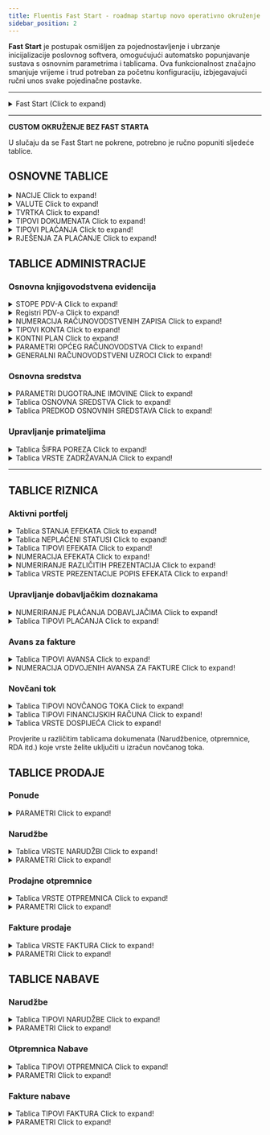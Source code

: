 ```yaml
---
title: Fluentis Fast Start - roadmap startup novo operativno okruženje
sidebar_position: 2
---
```


**Fast Start** je postupak osmišljen za pojednostavljenje i ubrzanje inicijalizacije poslovnog softvera, omogućujući automatsko popunjavanje sustava s osnovnim parametrima i tablicama. Ova funkcionalnost značajno smanjuje vrijeme i trud potreban za početnu konfiguraciju, izbjegavajući ručni unos svake pojedinačne postavke.

---
<details>

  <summary>Fast Start (Click to expand)</summary>
  
  Za pokretanje postupka, pristupite tablici Društva i pritisnite gumb *Opće postavke*.

  PAŽNJA: plan konta ne smije biti unaprijed popunjen (ni u jednom dijelu), kao ni druge tablice koje su uključene u postupak. Preporučuje se da odmah donesete odluku i provedete ovaj postupak kao prvu radnju nakon instalacije.  

Tablice uključene u postupak (Stored Procedure Fluentis.SH_CreateNewYear_IT):
    
 - > Tipovi konta
 - > Kontni plan
 - > Parametri glavne knjige
 - > Parametri osnovnih sredstava
 - > Parametri portfelja (aktivno - mjenice)
 - > Parametri neplaćeno
 - > Parametri MPS
 - > Predlošci konta
 - > Šifre PDV-a                   
 - > Knjige PDV-a
 - > Tipovi dokumenta
 - > Načini placanja
 - > Rješenja plaćanja
 - > Kategorije trgovačkih predstavnika
 - > Tipovi zadržavanja (predujma)
 - > Kategorija osnovnih sredstava 
 - > Tipovi novčanog toka
 - > Tipovi avansa
 - > Stanja nepodmirenja
 - > Statusi vrijednosnih papira
 - > Tipovi odvojenog prikaza (efekti)
 - > Tipovi vrijednosnih papira
 - > Poveznica između tablice Tipovi plaćanja i tipova efekata
 - > Brojčane oznake računovodstvenih evidencija (konačne i privremene)
 - > Numeracija dospijeća plaćanja
 - > Brojčana oznaka kompenzacija (stanja)
 - > Numeracija plaćanja dobavljačima
 - > Numeriranje Intrastat
 - > Numeracija likvidacije agenata
 - > Brojčana oznaka odvojenog prikaza efekata
 - > Numeriranje vrijednosnih papira
 - > [Brojčana oznaka prodajnih dokumenata](/docs/configurations/tables/fluentis-numerations)
 - > [Brojčana oznaka dokumenata o nabavi](/docs/configurations/tables/fluentis-numerations)
 - > Tipovi faktura ([nabava](/docs/configurations/tables/purchase/purchase-invoices-type) i [prodaja](/docs/configurations/tables/sales/invoices-type)) s povezivanjem na računovodstvene predloške
 - > Tipovi otpremnica ([nabava](/docs/configurations/tables/purchase/purchase-delivery-notes-type) i [prodaja](/docs/configurations/tables/sales/delivery-notes-type)) s povezivanjem na tipove faktura
 - > Tipovi narudžbi ([nabava](/docs/configurations/tables/purchase/purchase-orders-type) i [prodaja](/docs/configurations/tables/sales/sales-order-types)) s povezivanjem na tipove otpremnica  
 - > [Tipovi ponuda](/docs/configurations/tables/sales/sales-offer-type)
 - > [Parametri fakture](/docs/configurations/parameters/sales/sales-invoices-parameters) i pripadajuće [grupacije](/docs/configurations/parameters/sales/invoice-grouping) 
 - > [Parametri otpremnica](/docs/configurations/parameters/sales/dn-parameters) i pripadajuće [grupacije](/docs/configurations/parameters/sales/dn-grouping) 
 - > [Parametri narudžbi](/docs/configurations/parameters/sales/sales-orders-parameters) i pripadajuće [grupacije](/docs/configurations/parameters/sales/orders-grouping)
 - > [Parametri ponuda](/docs/configurations/parameters/sales/offer-parameters)
 - > Tipovi projekata (sales job order)
 - > Tipovi intervencija
 - > Numeracija projekata
 - > Numeracija intervencija 
 - > Tipovi zahtjeva za intervenciju (i njihova numeracija)
 - > Tipovi planiranih intervencija (i numeracija)
 - > Tipovi povrata podizvođača (i numeracija)
 - > Tipovi narudžbi za podizvođače (i numeracija)
 - > Tipovi radnih naloga za proizvodnju (i numeracija)
 - > Tipovi planiranih narudžbi za nabavu (i numeracija)
 - > Tipovi planiranih narudžbi za proizvodnju (i numeracija)
 - > Tipovi planiranih narudžbi za podizvođače (i numeracija)
 - > Tipovi narudžbi za proizvodnju (i numeracija)
 - > Tipovi narudžbi za podizvođače (i numeracija)
 - > Tipovi RDA (i numeracija)
 - > (Tipovi) fakturiranja prodaje
 - > (Tipovi) fakturiranja nabave
 - > Tipovi cjenika
 - > Tipovi adresa
 - > Tipovi rabata
 - > Jezici
 - > Države
 - > Države Black list
 - > Valute
 - > Mjerne jedinice
 - > Luka (Incoterms - uvjeti isporuke)
 - > Pošiljke (tipovi)
 - > Modeli reklasifikacije (kontroling)
 - > Povezivanje modela reklasifikacije za CEE bilancu s detaljima plana računa  
 - > Radno vrijeme (upravljanje zaposlenicima)
 - > Ozbiljnost (CRM tiket)
 - > SLA (CRM tiket)
 - > Tipovi CRM tiketa (i numeracija)
 - > Verzije osnovne liste
 - > Klase artikala
 - > Skladišta
 - > Predlošci za skladište
 - >  Zadani podaci za CRM (Tipovi kontakata, Izvještaj o posjetima, Prilike, Kvaliteta kontakta, Postotci uspjeha itd.)



</details>

---

**CUSTOM OKRUŽENJE BEZ FAST STARTA**

U slučaju da se Fast Start ne pokrene, potrebno je ručno popuniti sljedeće tablice.    

## OSNOVNE TABLICE

<details>

  <summary>NACIJE Click to expand!</summary>
 
 ## Tablica potrebna za sve dokumente i unos šifarnika o klijentima i dobavljačima

  1. Ispuniti kod (može biti i interni, ali se preporučuje međunarodni) i opis. 
  2. Posebno provjeriti polje COD ISO EU, jer ako nedostaje, neće se spremiti predkod porezne brojke, paziti na posebne slučajeve: 
     * Grčka GR -> ISO = 'EL'
     * Osim u posebnim slučajevima, može se izvršiti ažuriranje za popunjavanje ISO EU = COD ISO (stari bazu podataka prije brzog početka).

</details>

<details>

  <summary>VALUTE Click to expand!</summary>
 
 ## Tablica potrebna za upravljanje tečajevima valuta i knjigovodstvenim evidencijama

  1. Provjeriti prisutnost barem glavnih valuta, osobito eura.
  2. Zastava za *preuzimanje promjene* za omogućavanje unosa stope za valutu.
  3. Ostala polja
     * Decimali, si consiglia di mpistare a 2
     * Euro - označiti samo za EUR

    4. Opcionalna donja mreža, ali korisna za automatizaciju evidentiranja razlika u tečaju postavljanjem odgovarajućih knjigovodstvenih računa. 


</details>

<details>

  <summary>TVRTKA Click to expand!</summary>
 
 ## Tablica potrebna za elektroničko fakturiranje i podatke o tvrtki u dokumentima i ispisima

  1. Popunite sve porezne podatke
  2. Podaci potrebni za elektroničko fakturiranje:
         * PDV broj i porezni broj
         * Telefon i fax nisu obavezni, pazite da ne unosite / ili posebne znakove za razdvajanje prefiksa
        * REA (dvoslovna oznaka provincije i broj)
        * Jedinični / višestruki partneri
        * Likvidacija DA / NE
        * Upisan / uplaćen kapital - PAŽNJA: nemojte koristiti točku za tisuću i razdvojiti decimalne znamenke točkom, a NE zarezom
        * Pravna priroda
        * Porezni režim

</details>

<details>

  <summary>TIPOVI DOKUMENATA Click to expand!</summary>
 
 ## Tablica općeg grupe 'Tipovi dokumenata' koju ne treba zamijeniti s istoimenom tablicom iz administrativne grupe

  1. Provjeriti minimalno potrebne tipove s brzim početkom.
  2. **Za elektroničko fakturiranje unesite tipologiju s kodom i opisom FattPubb**
   
</details>

<details>

  <summary>TIPOVI PLAĆANJA Click to expand!</summary>
 
 ## Potrebno za šifarnike i dokumenata (dospijeća) te knjigovodstvenih zapisa


Provjeriti prisutnost podataka u polju **Kod Javna uprave** za izradu elektroničkog računa.

Paziti na povezivanje s tipovima efekata (donja desna mreža), inače neće pronaći zapise prilikom izrade efekata.

</details>

<details>

  <summary>RJEŠENJA ZA PLAĆANJE Click to expand!</summary>
 
 ## Potrebno za dokumente (dospijeća) i knjigovodstvo 

</details>

## TABLICE ADMINISTRACIJE 

### Osnovna knjigovodstvena evidencija

<details>

  <summary>STOPE PDV-A Click to expand!</summary>
 
 ## Potrebno za knjigovodstvo, dokumente, elektroničko fakturiranje

  1. Paziti na popunjavanje polja Kod Javne uprave za izuzeće / isključenje / neoporezivost kod elektroničkih računa.
  2. Provjeriti polje Uključeno u Poreznu prijavu potrebno za tromjesečno izvješćivanje o obračunu PDV-a.
  3. Provjeriti gdje je potrebno polje PDV 0 u LG koje omogućava stavke s PDV-om nula.
  4. Provjeriti gdje je potrebno polje PDV za automatske kalkulacije (slučajevi obrnute naplate s neodbitnošću na kupnju).
  5. Provjeriti polje Izuzmi iz automatskih kalkulacija (slučajevi miješane obrnute naplate - dio nije u obrnutom).
    

</details>

<details>

  <summary>Registri PDV-a Click to expand!</summary>
 
 ## Potrebno za računovodstvo i obračun PDV-a

  1. Predvidjeti raspodjelu između Italije, EU i izvan EU, preporučuje se razlikovanje između dobara i usluga unutar EU u dokumentima kodova TD17 - TD18 za vlastite fakture koje se šalju SDI-u (preporučuje se raspodjela i za izvan EU).
  2. Za registre kupovine u reverse charge (Italija i EU) predvidjeti odgovarajuće registre na strani prodaje za prijenos, ne dijeliti registar prijenosa s prodajom unutar EU (na primjer).
  3. Preporučljivo je predvidjeti poseban registar za obračun PDV-a (radi lakšeg konačnog ispisa i ponovnog ispisa u slučaju odblokiranja samo ovog dijela).
  4. Planirati (i potom provjeriti) ispravnu povezanost između vrste fakture, numeracije vrste fakture, računovodstvene uzročnosti i PDV registra kako bi se izbjeglo stvaranje rupa u protokolima ili sukoba. Uzročnosti na strani prodaje obično imaju opciju nametanja protokola jednakog broju fakture.
  5. Provjeriti je li unesena tekuća godina i eventualne prethodne godine ako je potrebno, potom će se godina automatski kreirati pomoću alata za generiranje brojača za novu godinu.
    

</details>


<details>

  <summary>NUMERACIJA RAČUNOVODSTVENIH ZAPISA Click to expand!</summary>
 
 ## Potrebno za računovodstvo

  1. Predvidjeti barem jednu numeraciju za konačne zapise (preporuča se korištenje koda 1, opis: General ledger posting numeration).
  2. Planirati i postaviti politiku numeratora (Dnevno ili Godišnje) i ostale parametre numeratora prema općim uputama o numeratorima.
  3. Preporučuje se predvidjeti i numerator za privremene zapise (kod 2, opis: General ledger posting provisory numeration).
    

</details>

<details>

  <summary>TIPOVI KONTA Click to expand!</summary>
 
 ## Potrebno za kontni plan, računovodstvo i ispis bilance

  1. Predvidjeti barem 4 tipologije: Aktivu, Pasivu, Troškove i Prihode za bilancu i početnu bilancu.
  2. Planirati i postaviti tipove računa za Kupce i Dobavljače (preporuča se podjela na Italija, EU i izvan EU), paziti da se označi i Aktiva/Pasiva, i Kupac/Dobavljač.
  3. Preporučuje se predvidjeti i tip za Banke za korištenje putem osnovnih podataka, inače nije moguće upravljati nekim funkcijama kao što je portfelj itd. Ne preporučuje se vršiti bankovne zapise s računom koji nije tip osnovnih podataka banke.
  4. Preporučuje se predvidjeti tip računa za troškove i prihode koji se ispravljaju s odgođenim prihodima i rashodima, te postaviti zastavicu za uslugu uz trošak/prihod.
  5. Potrebno je stvoriti tip za Agente ako se želi aktivirati upravljanje provizijama (zastavica na pasivi i Agent).
  6. Neobavezno je stvoriti tip Konti izvanbilančnih stavki (s zastavicom za izvanbilančne stavke) za upravljanje zapisima izvan bilance.
    

</details>


<details>

  <summary>KONTNI PLAN Click to expand!</summary>
 
 ## Potrebno za računovodstvo i ispis bilance

  1. Osigurati u mreži grupa barem 4 vrste Aktiva, Pasiva, Troškova i Prihoda.
  2. Planirati podgrupe (broj podrazina nije ograničen) i ispuniti polje Priroda grupe.
  3. Definirati u donjoj mreži, za svaku grupu posljednje razine detalja, račune / podračune detalja. PAŽNJA: Za svaku grupu mora postojati barem jedan račun gdje će se zatim unijeti njezini podračuni.
  4. NE unosi račune šifarnika (Kupci, Dobavljači, Agenti i BANKE) ovdje, već samo putem KONTAKATA.
  5. Osigurati sve potrebne račune (Bilanca stanja na kraju i početku godine, Račun dobiti i gubitka na kraju godine, Dobitak i gubitak prethodne godine, Rokovi i akontacije - s posebnim vrstama računa).
  6. Po želji, stvoriti grupu Konti d'ordine za upravljanje izvanbilančnim zapisa
    

</details>


<details>

  <summary>PARAMETRI OPĆEG RAČUNOVODSTVA Click to expand!</summary>
 
 ## Potrebno za računovodstvo

  1. Unesite trenutnu godinu i, ako je potrebno, prethodne godine. Nakon toga, godina će automatski biti stvorena od strane alata za generiranje brojača za novu godinu.
  2. Popunite tri raspona datuma za upravljanje poslovanjem.
  3. Popunite, ako su dostupni, i razloge za zatvaranje i otvaranje računa, ili ih unesite kasnije.
  4. Popunite periodičnost PDV-a.
  5. Unesite povezanost između glava knjige vezane uz klijente i dobavljače, banke i agente te njihove odgovarajuće vrste računa.
  6. Definirajte račune za automatske postupke u drugoj kartici.
 

</details>

<details>

  <summary>GENERALNI RAČUNOVODSTVENI UZROCI Click to expand!</summary>
 
 ## Potrebno za računovodstvo

  1. Predvidjeti uzroke povezane s glavnim vrstama kupoprodajnih računa i povezati ih s odgovarajućim PDV evidencijama (potreban je predložak s općim računima za kupca/dobavljača i troškove/prihode, posebni podračun za PDV na dug i potraživanje). Obavezno obratiti pažnju na vrstu iznosa u redovima.
  2. Predvidjeti i uzroke prijenosa za obrnuti teret i EU.
  3. Predvidjeti uzroke za plaćanja i uplate s zatvaranjem stavki (potrebno i za pojedinačne uplate itd.). Obratiti pažnju na predložak i vrstu poreza u redovima.
  4. Predvidjeti uzroke za faze aktivnog portfelja (izdavanje efekata, prezentacija i akreditacija). Za prezentaciju i akreditaciju nije potreban predložak, dok je za izdavanje potreban predložak Efekti u portfelju kupca.
  5. Predvidjeti uzroke za dobropise s invertiranim predloškom znakova. Za obrnuti teret, invertirati prvu i podijeliti prijenos s opcijom automatskog obrta znakova.
  6. Predvidjeti uzroke za primatelje (s predloškom) i za plaćanje primatelja (bez predloška).
  7. Predvidjeti uzroke za otvaranje i zatvaranje, rate i raspite, amortizacije (bez predloška).
  8. Preporučuje se predvidjeti dodatne uzroke knjiženja i opću uzrok knjiženja bez predloška.
  9. Predvidjeti postavke za slanje automatskih računa SDI i uzrok za kupnju usluga izvan EU bez PDV-a s povezivanjem na automatski račun.
 
    
</details>

### Osnovna sredstva

<details>

  <summary>PARAMETRI DUGOTRAJNE IMOVINE Click to expand!</summary>
 
 ## Potrebno za osnovna sredstva  

  1. Planiranje politike upravljanja numeracijom, bilo jednostranom ili s predznakom  
    
</details>

<details>

  <summary>Tablica OSNOVNA SREDSTVA Click to expand!</summary>
 
 ## Potrebno za računovodstvo i upravljanje osnovnih sredstava

  1. Definirati kategorije i ministarsku stopu amortizacije prema vrsti obavljene aktivnosti.
  2. U kategorije unijeti godišnju granicu amortizacije (obično 516 eura).
  3. Uvesti oznaku Prva godina amortizacije za smanjenje stope u prvoj godini.
  4. Planirati politiku amortizacije inkrementalnih komponenti (preporučuje se izbjegavati promjene tijekom rada).
   
</details>

<details>

  <summary>Tablica PREDKOD OSNOVNIH SREDSTAVA Click to expand!</summary>
 
 ## Opcionalno

  1. Planirati politiku upravljanja numeracijom, jednostavnu ili s predkodom.
 
    

</details>

### Upravljanje primateljima 

<details>

  <summary>Tablica ŠIFRA POREZA Click to expand!</summary>
 
 ## Potrebno za upravljanje F24

  1. Provjeriti postojanje podataka i dodati po potrebi kodove za PDV (6001, 6002.... 6099) i za zadržavanje (1040, 1038....)

   
</details>

<details>

  <summary>Tablica VRSTE ZADRŽAVANJA  Click to expand!</summary>
 
 ## Potrebno za upravljanje primateljima  

  1. Definirati potrebne vrste za primatelje (1040) s 20% zadržavanja, za agente i za paušalne obveznike (0% na 100%).
  2. Povezati uzroke za knjiženje naknade.
  3. Povezati kategoriju agenta u vrstu rezerviranu za agente.
   
</details>

---

## TABLICE RIZNICA 

### Aktivni portfelj   

<details>

  <summary>Tablica STANJA EFEKATA Click to expand!</summary>
 
 ## Potrebno za upravljanje portfeljem  

  1. Potrebno je barem definirati osnovne vrste: Izdano, Predstavljeno SBF, Rit. Accr (Akreditirano) i Rit. Ins (nepodmireno), povezane s odgovarajućom oznakom. 
   
</details>

<details>

  <summary>Tablica NEPLAĆENI STATUSI Click to expand!</summary>
 
 ## Potrebno za upravljanje neplaćenim vezano uz portfelj  

  1. Potrebno je barem definirati vrstu "Nepodmireno" povezanu s odgovarajućom oznakom.
  2. Preporučuje se kodiranje svih vrsta simetrično s prisutnim oznakama. 
  
   
</details>

<details>

  <summary>Tablica TIPOVI EFEKATA Click to expand!</summary>
 
 ##  Potrebno za upravljanje portfeljem  

  1. Definirati barem vrstu "Bankovna uplata"
  2. Povezati numeriranje kao u sljedećoj točki
  3. Povezati račun s plana računa (npr. Aktivni portfelj efekekata) za knjiženje izdavanja.

   
</details>

<details>

  <summary> NUMERACIJA EFEKATA  Click to expand!</summary>
 
 ## Potrebno za upravljanje portfeljem  

  1. Prevedere la tipologia "Bills numeration"
  2. Konfigurirati detalje kao kod drugih standardnih numeracija.
  3. Preporučuje se godišnja učestalost.

   
</details>

<details>

  <summary> NUMERIRANJE RAZLIČITIH PREZENTACIJA Click to expand!</summary>
 
 ## Potrebno za upravljanje portfeljem

  1. Navedite tipologiju "Bills list numeration"
  2. Konfigurirajte detalj kao i ostale standardne numeratore 
  3. Preporučeno godišnje 

   
</details>

<details>

  <summary> Tablica VRSTE PREZENTACIJE POPIS EFEKATA Click to expand!</summary>
 
 ## Potrebno za upravljanje portfeljem

  1. Definirati barem jednu tipologiju zadane numeracije.
  2. Preporučuje se predvidjeti različite vrste ovisno o banci prezentacije povezivanjem podržanih računa za prezentaciju i posebnih tekućih računa za specifične uplate.
  

   
</details>

### Upravljanje dobavljačkim doznakama

<details>

  <summary> NUMERIRANJE PLAĆANJA DOBAVLJAČIMA Click to expand!</summary>
 
 ## Potrebno za upravljanje odvojenim uplatama

  1. Predvidjeti tipologiju "Bills list numeration"
  2. Konfigurirati detalje kao i ostale standardne numeratore
  3. Preporučuje se godišnja frekvencija

   
</details>

<details>

  <summary> Tablica TIPOVI PLAĆANJA  Click to expand!</summary>
 
 ## Provjera: već upravljano u općim tablicama

  1. Provjeriti postoji li odgovarajući tip (npr. "Uplata") koji će se pozvati

   
</details>

### Avans za fakture

<details>

  <summary> Tablica TIPOVI AVANSA  Click to expand!</summary>
 
 ## Potrebno za upravljanje avansima

  1. Predvidjeti tipologiju za svaku povezanu banku
  2. Povezati numeraciju iz sljedeće točke
  
  
</details>

<details>

  <summary> NUMERACIJA ODVOJENIH AVANSA ZA FAKTURE Click to expand!</summary>
 
 ## Potrebno za upravljanje odvojenim avansima

  1. Predvidjeti tipologiju "Zadano"
  2. Konfigurirati detalje kao i ostale standardne numeratore
  3. Preporučuje se godišnja frekvencija

   
</details>

### Novčani tok

<details>

  <summary> Tablica TIPOVI NOVČANOG TOKA  Click to expand!</summary>
 
 ## Potrebno za upravljanje novčanim tokom

  1. Predvidjeti tipologiju za svaki tip novčanog toka s odgovarajućom oznakom
  2. Preporučuje se omogućiti sve, jer se prilikom pokretanja izračuna odabiru samo oni od interesa, a izbor se pamti.
  
  
</details>

<details>

  <summary> Tablica TIPOVI FINANCIJSKIH RAČUNA Click to expand!</summary>
 
 ## Potrebno za upravljanje novčanim tokom

  1. Unesite redovite tekuće račune.
  2. Nije potrebno unijeti potporne račune za SBF ako se omogući parametar čitanja prilikom pokretanja izračuna.
  
  
</details>

<details>

  <summary> Tablica VRSTE DOSPIJEĆA  Click to expand!</summary>
 
 ## Opcionala za upravljanje izvanbilančnih dospijeća u novčanom toku

  1. Unesite željene vrste (npr. Plaće).
  
  
</details>

Provjerite u različitim tablicama dokumenata (Narudžbenice, otpremnice, RDA itd.) koje vrste želite uključiti u izračun novčanog toka.

## TABLICE PRODAJE

### Ponude

<details>

  <summary> PARAMETRI  Click to expand!</summary>

  Definirati opće [parametre](/docs/configurations/parameters/sales/offer-parameters) koje ćeš koristiti u ponudama.

</details>

### Narudžbe

<details>

  <summary> Tablica VRSTE NARUDŽBI  Click to expand!</summary>

  Unesite [vrste narudžbi](/docs/configurations/tables/sales/sales-order-types) koje se koriste; obvezni podaci su: *Vrsta*, *Opis* i *[Numeracija](/docs/configurations/tables/fluentis-numerations)*.     
  Kriteriji za kreiranje različitih vrsta mogu biti različiti, na primjer:        
  - kreiranje vrste NARUDŽBA KUPCA ITALIJA, NARUDŽBA KUPCA EU, NARUDŽBA KUPCA IZVAN EU.       
  - kreiranje vrste prema [Vrsti otpremnice](/docs/configurations/tables/sales/delivery-notes-type) ili [Vrsti fakture](/docs/configurations/tables/sales/invoices-type) koja se kreira.     
  - kreiranje vrste prema skladištu koje se premješta.

</details>

<details>

  <summary> PARAMETRI  Click to expand!</summary>

  Definirati opće [parametre](/docs/configurations/parameters/sales/sales-orders-parameters) koje ćeš koristiti u narudžbama kupca. 

</details>

### Prodajne otpremnice

<details>

  <summary> Tablica VRSTE OTPREMNICA Click to expand!</summary>

  Unesite [vrste otpremnica](/docs/configurations/tables/sales/delivery-notes-type) koje se koriste; obvezni podaci su: *Vrsta*, *Opis* i *[Numeracija](/docs/configurations/tables/fluentis-numerations)*.     
  Kriteriji za kreiranje različitih vrsta mogu biti različiti, na primjer:      
  - kreiranje vrste otpremnice KUPCI ITALIJA, KUPCI EU, KUPCI IZVAN EU.       
  - kreiranje vrste na temelju [Vrste fakture](/docs/configurations/tables/sales/invoices-type) koju treba kreirati.    
  - kreiranje vrste na temelju skladišta kojim treba upravljati.
  
</details>

<details>

  <summary> PARAMETRI  Click to expand!</summary>

  Definirati opće [parametri](/docs/configurations/parameters/sales/dn-parameters) generali da utilizzare nei DDT cliente. 
  
</details>

### Fakture prodaje

<details>

  <summary> Tablica VRSTE FAKTURA Click to expand!</summary>

  Unijeti [vrste faktura](/docs/configurations/tables/sales/invoices-type) koje se koriste; obavezni podaci su: *Vrsta*, *Opis* i *[Numeracija](/docs/configurations/tables/fluentis-numerations)*.     
  Kriteriji za kreiranje različitih vrsta mogu biti različiti, na primjer:      
  - kreiranje vrste FAKTURA KUPCI ITALIJA, FAKTURA KUPCI EU, FAKTURA KUPCI IZVAN EU.     
  - kreiranje vrste na temelju Prirode fakture (faktura, kreditna nota itd.)  
  - kreiranje vrste na temelju Skladišta kojim treba upravljati.  
  
</details>

<details>

  <summary> PARAMETRI  Click to expand!</summary>

  Definirati opće [parametre](/docs/configurations/parameters/sales/sales-invoices-parameters) za korištenje u fakturama za kupce.

</details>
  

## TABLICE NABAVE 

### Narudžbe

<details>

  <summary> Tablica TIPOVI NARUDŽBE Click to expand!</summary>

  Unesi [vrste narudžbi](/docs/configurations/tables/purchase/purchase-orders-type) koje se koriste; obavezni podaci su: *Tip*, *Opis* i *[Numeracija](/docs/configurations/tables/fluentis-numerations)*.     
  Kriteriji za kreiranje različitih vrsta mogu biti različiti, na primjer:      
  - izrada tipologije NARUDŽBA DOBAVLJAČA ITALIJA, NARUDŽBA DOBAVLJAČA EU, NARUDŽBA DOBAVLJAČA IZVAN EU.       
  - izrada tipologije na temelju [Tip otpremnice](/docs/configurations/tables/purchase/purchase-delivery-notes-type) ili [Tip fakture](/docs/configurations/tables/purchase/purchase-invoices-type) koja se treba izraditi.    
  - izrada tipologije na temelju Skladišta koje se treba premjestiti.

</details>

<details>

  <summary> PARAMETRI  Click to expand!</summary>

  Definirati opće [parametre](/docs/configurations/parameters/purchase/purchase-orders-parameters) koji će se koristiti u narudžbama dobavljača.  

</details>

### Otpremnica Nabave

<details>

  <summary> Tablica TIPOVI OTPREMNICA  Click to expand!</summary>

  Unesi [vrste otpremnica](/docs/configurations/tables/purchase/purchase-delivery-notes-type) koje se koriste; obavezni podaci su: *Tip*, *Opis* i *[Numeracija](/docs/configurations/tables/fluentis-numerations)*.     
  Kriteriji za kreiranje različitih vrsta mogu biti različiti, na primjer:      
  - izrada tipologije OTPREMNICA DOBAVLJAČA ITALIJA, OTPREMNICA DOBAVLJAČA EU, OTPREMNICA DOBAVLJAČA IZVAN EU.       
  - izrada tipologije na temelju [Tip fakture](/docs/configurations/tables/purchase/purchase-invoices-type) koja se treba izraditi.      
  - izrada tipologije na temelju Skladišta koje se treba premjestiti.
  
</details>

<details>

  <summary> PARAMETRI  Click to expand!</summary>

  Definirati opće [parametre](/docs/configurations/parameters/purchase/purchase-delivery-note-parameters) koji će se koristiti u otpremnicama nabave.  
  
</details>

### Fakture nabave  

<details>

  <summary> Tablica TIPOVI FAKTURA  Click to expand!</summary>

  Unesi [vrste faktura](/docs/configurations/tables/purchase/purchase-invoices-type) koje se koriste; obavezni podaci su: *Tip*, *Opis* i *[Numeracija](/docs/configurations/tables/fluentis-numerations)*.     
  Kriteriji za kreiranje različitih vrsta mogu biti različiti, na primjer:      
  - izrada tipologije FAKTURA DOBAVLJAČA ITALIJA, FAKTURA DOBAVLJAČA EU, FAKTURA DOBAVLJAČA IZVAN EU.     
  - izrada tipologije na temelju Prirode fakture (faktura, nota zaduženja itd.) 
  - izrada tipologije na temelju Skladišta koje se treba premjestiti.
  
</details>

<details>

  <summary> PARAMETRI  Click to expand!</summary>

  Definirati opće [parametre](/docs/configurations/parameters/purchase/purchase-invoices-parameters) koji će se koristiti u narudžbama dobavljača. 

</details>
  


